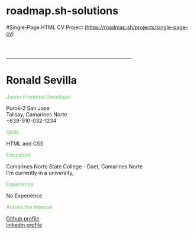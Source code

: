 # roadmap.sh-solutions
#Single-Page HTML CV Project (https://roadmap.sh/projects/single-page-cv)
<!DOCTYPE html>
<html>
    <head>
        <meta charset="UTF-8">
        <meta name="viewport" content="width=device-width, initial-scale=1.0">
        <link rel="icon" type="image/x-icon" href="https://media.istockphoto.com/id/1399472601/vector/registered-trademark-symbol-line-art-style.jpg?s=612x612&w=0&k=20&c=nP_YwjyHOcLNTqXzypK7z6m9lZpCkhziDDDL4wYFWHY=">
        <meta property="og:title" content="Ronald Sevilla | Web Developer CV">
        <meta property="og:description" content="Ronald Sevilla's personal CV showcasing skills in Frontend Technologies">
        <meta property="og:url" content="http://127.0.0.1:3000/Html/CurriculumVitae.html">
        <meta property="og:type" content="website">
    <body>
        <br>
        <p>_____________________________________________________</p>
        <h1>Ronald Sevilla</h1>
        <p style="color:rgb(99, 212, 99)"> Junior Frontend Developer<br></p>
        <p>Purok-2 San Jose <br>Talisay, Camarines Norte <br> +639-910-032-1234 <br> </p>
        <p style="color:rgb(99, 212, 99) ;">Skills</p>
        <p>HTML and CSS</p>
        <P style="color:rgb(99, 212, 99)">Education</p>
        <p>Camarines Norte State College - Daet, Camarines Norte <br> I'm currently in a university,</p>
        <p style="color:rgb(99, 212, 99)">Experience</p>
        <P>No Experience</P>
        <p style="color: rgb(99, 212, 99);">Across the  Internet</p>
        <a href="https://github.com/shironxiao">Github profile</a> 
        <br>
        <a href="www.linkedin.com/in/ronald-sevilla-124081190"> linkedin profile</a>  
    </body>
</html>

